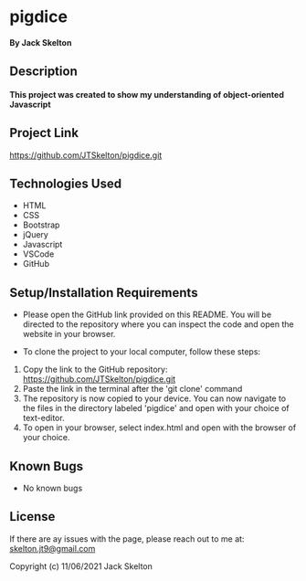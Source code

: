 # pigdice

#### By Jack Skelton

## Description
#### This project was created to show my understanding of object-oriented Javascript

## Project Link
https://github.com/JTSkelton/pigdice.git
## Technologies Used

* HTML
* CSS
* Bootstrap
* jQuery
* Javascript
* VSCode
* GitHub

## Setup/Installation Requirements

* Please open the GitHub link provided on this README. You will be directed to the repository where you can inspect the code and open the website in your browser.

* To clone the project to your local computer, follow these steps:
1) Copy the link to the GitHub repository: https://github.com/JTSkelton/pigdice.git
2) Paste the link in the terminal after the 'git clone' command
3) The repository is now copied to your device. You can now navigate to the files in the directory labeled 'pigdice' and open with your choice of text-editor.
4) To open in your browser, select index.html and open with the browser of your choice.

## Known Bugs

* No known bugs
## License

If there are ay issues with the page, please reach out to me at: skelton.jt9@gmail.com

Copyright (c) 11/06/2021 Jack Skelton
